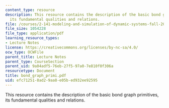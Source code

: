 ```yaml
---
content_type: resource
description: This resource contains the description of the basic bond graph primitives,
  its fundamental qualities and relations.
file: /courses/2-141-modeling-and-simulation-of-dynamic-systems-fall-2006/efc712518ad29aa8e05bed932ee92595_bond_graph_primi.pdf
file_size: 1054228
file_type: application/pdf
learning_resource_types:
- Lecture Notes
license: https://creativecommons.org/licenses/by-nc-sa/4.0/
ocw_type: OCWFile
parent_title: Lecture Notes
parent_type: CourseSection
parent_uid: 9a04adf5-76eb-27f5-97a0-7e810f0f306a
resourcetype: Document
title: bond_graph_primi.pdf
uid: efc71251-8ad2-9aa8-e05b-ed932ee92595
---
```

This resource contains the description of the basic bond graph primitives, its fundamental qualities and relations.